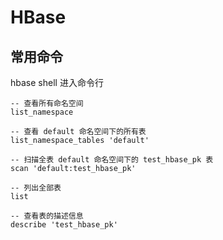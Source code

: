 # HBase

## 常用命令
hbase shell 进入命令行

``` 
-- 查看所有命名空间
list_namespace

-- 查看 default 命名空间下的所有表
list_namespace_tables 'default'

-- 扫描全表 default 命名空间下的 test_hbase_pk 表
scan 'default:test_hbase_pk'

-- 列出全部表
list

-- 查看表的描述信息
describe 'test_hbase_pk'
```
